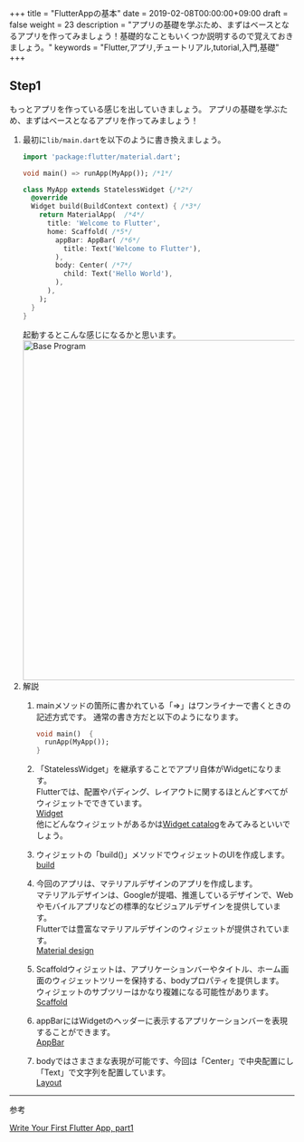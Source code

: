 +++
title = "FlutterAppの基本"
date = 2019-02-08T00:00:00+09:00
draft = false
weight = 23
description = "アプリの基礎を学ぶため、まずはベースとなるアプリを作ってみましょう！基礎的なこともいくつか説明するので覚えておきましょう。"
keywords = "Flutter,アプリ,チュートリアル,tutorial,入門,基礎"
+++

## Step1

もっとアプリを作っている感じを出していきましょう。
アプリの基礎を学ぶため、まずはベースとなるアプリを作ってみましょう！

1. 最初に```lib/main.dart```を以下のように書き換えましょう。
    ```dart
    import 'package:flutter/material.dart';
    
    void main() => runApp(MyApp()); /*1*/
    
    class MyApp extends StatelessWidget {/*2*/
      @override
      Widget build(BuildContext context) { /*3*/
        return MaterialApp(  /*4*/
          title: 'Welcome to Flutter',
          home: Scaffold( /*5*/
            appBar: AppBar( /*6*/
              title: Text('Welcome to Flutter'),
            ),
            body: Center( /*7*/
              child: Text('Hello World'),
            ),
          ),
        );
      }
    }
    ```
    起動するとこんな感じになるかと思います。
    <img src="http://flutter.ctrnost.com/images/tutorial/03/01_base.png" width="600px"  alt="Base Program">
2. 解説
    1. mainメソッドの箇所に書かれている「=>」はワンライナーで書くときの記述方式です。
    通常の書き方だと以下のようになります。
    
        ```dart
        void main()  {
          runApp(MyApp());
        } 
        ```
    2. 「StatelessWidget」を継承することでアプリ自体がWidgetになります。  
    Flutterでは、配置やパディング、レイアウトに関するほとんどすべてがウィジェットでできています。    
    [Widget](https://docs.flutter.io/flutter/widgets/Widget-class.html)  
    他にどんなウィジェットがあるかは[Widget catalog](https://flutter.io/docs/development/ui/widgets)をみてみるといいでしょう。   
    3. ウィジェットの「build()」メソッドでウィジェットのUIを作成します。  
    [build](https://docs.flutter.io/flutter/widgets/State/build.html)   
    4. 今回のアプリは、マテリアルデザインのアプリを作成します。   
    マテリアルデザインは、Googleが提唱、推進しているデザインで、Webやモバイルアプリなどの標準的なビジュアルデザインを提供しています。  
    Flutterでは豊富なマテリアルデザインのウィジェットが提供されています。   
    [Material design](https://material.io/design/)   
    5. Scaffoldウィジェットは、アプリケーションバーやタイトル、ホーム画面のウィジェットツリーを保持する、bodyプロパティを提供します。  
    ウィジェットのサブツリーはかなり複雑になる可能性があります。    
    [Scaffold](https://docs.flutter.io/flutter/material/Scaffold-class.html)  
    6. appBarにはWidgetのヘッダーに表示するアプリケーションバーを表現することができます。     
    [AppBar](https://docs.flutter.io/flutter/material/AppBar-class.html)  
    7. bodyではさまさまな表現が可能です、今回は「Center」で中央配置にし「Text」で文字列を配置しています。    
    [Layout](https://flutter.io/docs/development/ui/layout)  


---

参考

[Write Your First Flutter App, part1](https://codelabs.developers.google.com/codelabs/first-flutter-app-pt1/index.html?index=..%2F..index#0)

